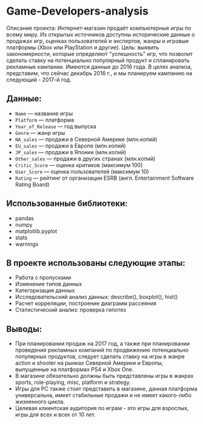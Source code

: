 # Game-Developers-analysis
Описание проекта: Интернет-магазин продаёт компьютерные игры по всему миру. Из открытых источников доступны исторические данные о продажах игр, оценках пользователей и экспертов, жанры и игровые платформы (Xbox или PlayStation и другие). Цель: выявить закономерности, которые определяют "успешность" игр, что позволит сделать ставку на потенциально популярный продукт и спланировать рекламные кампании. Имеются данные до 2016 года. В целях анализа, представим, что сейчас декабрь 2016 г., и мы планируем кампанию на следующий - 2017-й год.

## Данные:
- `Name` — название игры
- `Platform` — платформа
- `Year_of_Release` — год выпуска
- `Genre` — жанр игры
- `NA_sales` — продажи в Северной Америке (млн.копий)
- `EU_sales` — продажи в Европе (млн.копий)
- `JP_sales` — продажи в Японии (млн.копий)
- `Other_sales` — продажи в других странах (млн.копий)
- `Critic_Score` — оценка критиков (максимум 100)
- `User_Score` — оценка пользователей (максимум 10)
- `Rating` — рейтинг от организации ESRB (англ. Entertainment Software Rating Board)

## Использованные библиотеки:
- pandas
- numpy
- matplotlib.pyplot
- stats
- warnings
  
## В проекте использованы следующие этапы:
- Работа с пропусками
- Изменение типов данных
- Категоризация данных
- Исследовательский анализ данных: describe(), boxplot(), hist()
- Расчет корреляции, построение диаграмм рассеяния
- Статистический анализ: проверка гипотез

## Выводы:
- При планировании продаж на 2017 год, а также при планировании проведения рекламных компаний по продвижению потенциально популярных продуктов, следует сделать ставку на игры в жанре action и shooter на рынках Северной Америки и Европы, выпущенные на платформах PS4 и Xbox One.
- В магазине обязательно должны быть представлены игры в жанрах sports, role-playing, misc, platform и strategy.
- Игры для PC также стоит представить в магазине, данная платформа универсальна, имеет стабильные продажи и не имеет какого-либо жизненного цикла.
- Целевая клиентская аудитория по играм - это игры для взрослых, игры для всех и всех от 10 лет.